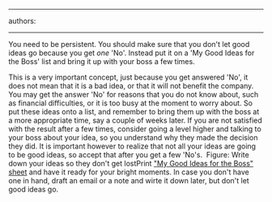 

---
authors:

---




<span class='intro'> You need to be persistent. You should make sure that you don't let good ideas go because you get *one* 'No'. Instead put it on a 'My Good Ideas for the Boss' list and bring it up with your boss a few times. 
 </span>

This is a very important concept, just because you get answered 'No', it does not mean that it is a bad idea, or that it will not benefit the company. You may get the answer 'No' for reasons that you do not know about, such as financial difficulties, or it is too busy at the moment to worry about. So put these ideas onto a list, and remember to bring them up with the boss at a more appropriate time, say a couple of weeks later. If you are not satisfied with the result after a few times, consider going a level higher and talking to your boss about your idea, so you understand why they made the decision they did. It is important however to realize that not all your ideas are going to be good ideas, so accept that after you get a few 'No's. <img alt="" class="ms-rteCustom-ImageArea" src="/Management/RulesToBeingSoftwareConsultants-DealingWithClients/PublishingImages/MyGoodIdeasExample.jpg" /> <span class="ms-rteCustom-FigureNormal">Figure&#58; Write down your ideas so they don't get lost</span>Print <a href="/Management/RulesToBeingSoftwareConsultants-DealingWithClients/Documents/My-Good-Ideas_for-the-Boss.pdf">&quot;My Good Ideas for the Boss&quot; sheet</a> and have it ready for your bright moments. In case you don't have one in hand, draft an email or a note and wirte it down later, but don't let good ideas go. 



